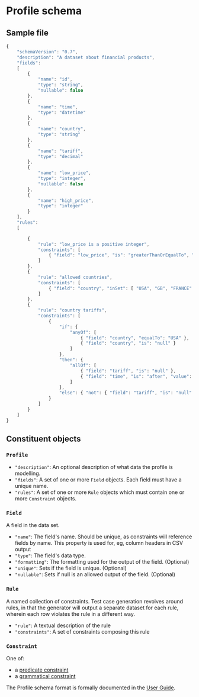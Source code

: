 # Profile schema

## Sample file
```javascript
{
	"schemaVersion": "0.7",
	"description": "A dataset about financial products",
	"fields":
	[
		{
			"name": "id",
			"type": "string",
			"nullable": false
		},
		{
			"name": "time",
			"type": "datetime"
		},
		{
			"name": "country",
			"type": "string"
		},
		{
			"name": "tariff",
			"type": "decimal"
		},
		{
			"name": "low_price",
			"type": "integer",
			"nullable": false
		},
		{
			"name": "high_price",
			"type": "integer"
		}
	],
	"rules":
	[

		{
			"rule": "low_price is a positive integer",
			"constraints": [
				{ "field": "low_price", "is": "greaterThanOrEqualTo", "value": 0 }
			]
		},
		{
			"rule": "allowed countries",
			"constraints": [
				{ "field": "country", "inSet": [ "USA", "GB", "FRANCE" ] }
			]
		},
		{
			"rule": "country tariffs",
			"constraints": [
				{
					"if": {
						"anyOf": [
							{ "field": "country", "equalTo": "USA" },
							{ "field": "country", "is": "null" }
						]
					},
					"then": {
						"allOf": [
							{ "field": "tariff", "is": "null" },
							{ "field": "time", "is": "after", "value": "2014-01-01" }
						]
					},
					"else": { "not": { "field": "tariff", "is": "null" } }
				}
			]
		}
	]
}
```

## Constituent objects

### `Profile`
* `"description"`: An optional description of what data the profile is modelling.
* `"fields"`: A set of one or more `Field` objects. Each field must have a unique name.
* `"rules"`: A set of one or more `Rule` objects which must contain one or more `Constraint` objects.

### `Field`

A field in the data set.

* `"name"`: The field's name. Should be unique, as constraints will reference fields by name. This property is used for, eg, column headers in CSV output
* `"type"`: The field's data type.
* `"formatting"`: The formatting used for the output of the field. (Optional)
* `"unique"`: Sets if the field is unique. (Optional)
* `"nullable"`: Sets if null is an allowed output of the field. (Optional)

### `Rule`
A named collection of constraints. Test case generation revolves around rules, in that the generator will output a separate dataset for each rule, wherein each row violates the rule in a different way.

* `"rule"`: A textual description of the rule
* `"constraints"`: A set of constraints composing this rule

### `Constraint`

One of:

- a [predicate constraint](https://github.com/finos/datahelix/blob/master/docs/UserGuide.md#Predicate-constraints)
- a [grammatical constraint](https://github.com/finos/datahelix/blob/master/docs/UserGuide.md#Grammatical-constraints)


The Profile schema format is formally documented in the [User Guide](https://github.com/finos/datahelix/blob/master/docs/UserGuide.md).
